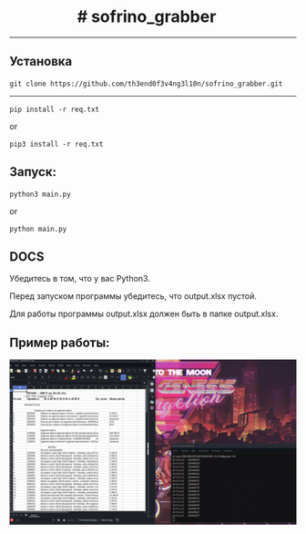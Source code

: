 <h1>       &#8195;&#8195;&#8195;&#8195; #           sofrino_grabber</h1>

----


<h2> Установка </h2>

    git clone https://github.com/th3end0f3v4ng3l10n/sofrino_grabber.git
----
    pip install -r req.txt
or 

    pip3 install -r req.txt

<h2>Запуск: </h2>
    
    python3 main.py
or
    
    python main.py

<h2>DOCS</h2>
Убедитесь в том, что у вас Python3.

Перед запуском программы убедитесь, что output.xlsx пустой.

Для работы программы output.xlsx должен быть в папке output.xlsx.

<h2> Пример работы: </h2>

![Image alt](https://github.com/th3end0f3v4ng3l10n/sofrino_grabber/blob/main/example.png)
